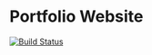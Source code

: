 # Portfolio Website

[![Build Status](https://travis-ci.org/danhalliday/danhalliday.com.svg?branch=master)](https://travis-ci.org/danhalliday/danhalliday.com)